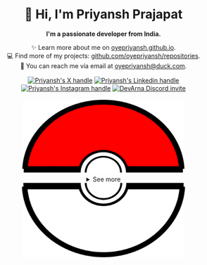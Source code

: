 <div align="center">
  <h1>👋 Hi, I'm Priyansh Prajapat</h1>
  <b>I'm a passionate developer from India.</b>
</div>

<div align="center">
   
  ✨ Learn more about me on [oyepriyansh.github.io](https://oyepriyansh.github.io). <br>
  💻 Find more of my projects: [github.com/oyepriyansh/repositories](https://github.com/oyepriyansh?tab=repositories). <br>
  💌 You can reach me via email at [oyepriyansh@duck.com](mailto:oyepriyansh@duck.com).
</div>

<div align="center">
  <a href="https://twitter.com/oyepriyansh" target="blank"><img align="center" src="https://priyan.sh.gg/assets/github/readme/twitter.svg" alt="Priyansh's X handle" title="X"/></a>
  <a href="https://linkedin.com/in/oyepriyansh" target="blank"><img align="center" src="https://oyepriyansh.pages.dev/assets/github/readme/linkedin.svg" alt="Priyansh's Linkedin handle" title="Linkedin"/></a> 
  <a href="https://instagram.com/oyepriyansh" target="blank"><img align="center" src="https://oyepriyansh.pages.dev/assets/github/readme/instagram.svg" alt="Priyansh's Instagram handle" title="Instagram"/></a>
  <a href="https://discord.com/invite/AeAjegXn6D" target="blank"><img align="center" src="https://oyepriyansh.pages.dev/assets/github/readme/discord.svg" alt="DevArna Discord invite" title="Discord"/></a>
</div> 
<br>
<div align="center">
  <a href="#"><img src="assets/pokeball-top.png" width="370px" height="170px"></a>
  <details>
    <summary>See more</summary>
    <a href="#"><img src="assets/bitmoji.png" width="150"></a> <br>
    <a href="#"><img src="assets/typing.svg"></a>
    <details open>
      <summary>About me</summary>
      <div align="left">

```javascript
/**
 * Represents me.
 * @constructor
 * @param {string} languages - Hindi, Gujrati, English.
 * @param {string} hobbies - Cricket, Music, Gaming.
 * @param {string} interests - DiscordJS, Open Source, Javascript, Java.
 * @param {Date} birthday - 28th of May.
 */
```
  </div>
</details>


<details open>
  <summary>Discord Status</summary>
  <div>
    <a href="https://discord.com/users/838764339942785051" target="_blank">
      <img src="https://oyepriyansh.pages.dev/9d5grh" width="355px">
    </a> <br>
  </div>
</details><details open>
  <summary>GitHub Stats</summary>

  <a href="#"><img src="github_stats.svg" width="355px"></a><br>

</details>


<details open>
  <summary>Recent Activity</summary>

<!--RECENT_ACTIVITY:start-->
![pr_merged](https://oyepriyansh.pages.dev/i/octicons/PullRequestMerged.svg) [#263](https://github.com/oyepriyansh/DevProfiles/pull/263) **|** [oyepriyansh/DevProfiles](https://github.com/oyepriyansh/DevProfiles)<br>
![pr_merged](https://oyepriyansh.pages.dev/i/octicons/PullRequestMerged.svg) [#261](https://github.com/oyepriyansh/DevProfiles/pull/261) **|** [oyepriyansh/DevProfiles](https://github.com/oyepriyansh/DevProfiles)<br>
![added_member](https://oyepriyansh.pages.dev/i/octicons/People.svg) [oyepriyansh/.well-known](https://github.com/oyepriyansh/.well-known)<br>
![fork_repo](https://oyepriyansh.pages.dev/i/octicons/ForkedRepository.svg) [oyepriyansh/cms](https://github.com/oyepriyansh/cms) **|** [code100x/cms](https://github.com/code100x/cms)<br>
![pr_merged](https://oyepriyansh.pages.dev/i/octicons/PullRequestMerged.svg) [#260](https://github.com/oyepriyansh/DevProfiles/pull/260) **|** [oyepriyansh/DevProfiles](https://github.com/oyepriyansh/DevProfiles)<br>
![pr_merged](https://oyepriyansh.pages.dev/i/octicons/PullRequestMerged.svg) [#259](https://github.com/oyepriyansh/DevProfiles/pull/259) **|** [oyepriyansh/DevProfiles](https://github.com/oyepriyansh/DevProfiles)<br>
![added_member](https://oyepriyansh.pages.dev/i/octicons/People.svg) [oyepriyansh/blog](https://github.com/oyepriyansh/blog)<br>
![fork_repo](https://oyepriyansh.pages.dev/i/octicons/ForkedRepository.svg) [oyepriyansh/staticman](https://github.com/oyepriyansh/staticman) **|** [eduardoboucas/staticman](https://github.com/eduardoboucas/staticman)<br>
![create_repo](https://oyepriyansh.pages.dev/i/octicons/Repository.svg) [oyepriyansh/blog](https://github.com/oyepriyansh/blog)<br>
![pr_merged](https://oyepriyansh.pages.dev/i/octicons/PullRequestMerged.svg) [#258](https://github.com/oyepriyansh/DevProfiles/pull/258) **|** [oyepriyansh/DevProfiles](https://github.com/oyepriyansh/DevProfiles)<br>
<!--RECENT_ACTIVITY:end-->

</details>

</details>
  <a href="#"><img src="assets/pokeball-bottom.png" width="370px" height="170px"></a>
</div>
